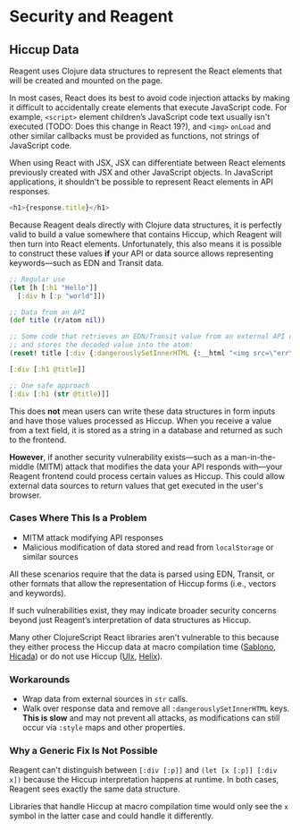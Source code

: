 # Security and Reagent

## Hiccup Data

Reagent uses Clojure data structures to represent the React elements that will
be created and mounted on the page.

In most cases, React does its best to avoid code injection attacks by making it
difficult to accidentally create elements that execute JavaScript code. For
example, `<script>` element children’s JavaScript code text usually isn't executed
(TODO: Does this change in React 19?), and `<img>` `onLoad` and other similar callbacks
must be provided as functions, not strings of JavaScript code.

When using React with JSX, JSX can differentiate between React elements
previously created with JSX and other JavaScript objects. In JavaScript
applications, it shouldn't be possible to represent React elements in API
responses.

```js
<h1>{response.title}</h1>
```

Because Reagent deals directly with Clojure data structures, it is perfectly
valid to build a value somewhere that contains Hiccup, which Reagent will then
turn into React elements. Unfortunately, this also means it is possible to
construct these values **if** your API or data source allows representing
keywords—such as EDN and Transit data.

```cljs
;; Regular use
(let [h [:h1 "Hello"]]
  [:div h [:p "world"]])

;; Data from an API
(def title (r/atom nil))

;; Some code that retrieves an EDN/Transit value from an external API or localStorage
;; and stores the decoded value into the atom:
(reset! title [:div {:dangerouslySetInnerHTML {:__html "<img src=\"err\" onError=\"alert('danger')\"/>"}}])

[:div [:h1 @title]]

;; One safe approach
[:div [:h1 (str @title)]]
```

This does **not** mean users can write these data structures in form inputs
and have those values processed as Hiccup. When you receive a value from a text
field, it is stored as a string in a database and returned as such to the
frontend.

**However**, if another security vulnerability exists—such as a man-in-the-
middle (MITM) attack that modifies the data your API responds with—your Reagent
frontend could process certain values as Hiccup. This could allow external
data sources to return values that get executed in the user's browser.

### Cases Where This Is a Problem

- MITM attack modifying API responses
- Malicious modification of data stored and read from `localStorage` or similar
  sources

All these scenarios require that the data is parsed using EDN, Transit, or
other formats that allow the representation of Hiccup forms (i.e., vectors and
keywords).

If such vulnerabilities exist, they may indicate broader security concerns
beyond just Reagent’s interpretation of data structures as Hiccup.

Many other ClojureScript React libraries aren't vulnerable to this because they
either process the Hiccup data at macro compilation time ([Sablono](https://github.com/r0man/sablono),
[Hicada](https://github.com/rauhs/hicada))
or do not use Hiccup ([UIx](https://github.com/pitch-io/uix), [Helix](https://github.com/lilactown/helix)).

### Workarounds

- Wrap data from external sources in `str` calls.
- Walk over response data and remove all `:dangerouslySetInnerHTML` keys. **This is slow**
  and may not prevent all attacks, as modifications can still occur via `:style` maps
  and other properties.

### Why a Generic Fix Is Not Possible

Reagent can't distinguish between `[:div [:p]]` and `(let [x [:p]] [:div x])`
because the Hiccup interpretation happens at runtime. In both cases,
Reagent sees exactly the same data structure.

Libraries that handle Hiccup at macro compilation time would only see
the `x` symbol in the latter case and could handle it differently.
